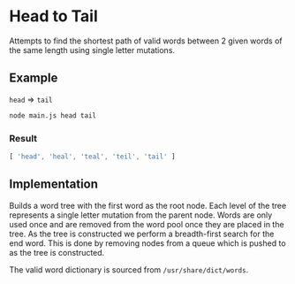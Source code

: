# Head to Tail

Attempts to find the shortest path of valid words between 2 given words of the same length using single letter mutations.

## Example

`head` ⇒ `tail`

```bash
node main.js head tail
```

### Result

```js
[ 'head', 'heal', 'teal', 'teil', 'tail' ]
```

## Implementation

Builds a word tree with the first word as the root node. Each level of the tree represents a single letter mutation from the parent node. Words are only used once and are removed from the word pool once they are placed in the tree. As the tree is constructed we perform a breadth-first search for the end word. This is done by removing nodes from a queue which is pushed to as the tree is constructed.

The valid word dictionary is sourced from `/usr/share/dict/words`.
